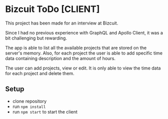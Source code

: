 # Bizcuit ToDo [CLIENT]

This project has been made for an interview at Bizcuit.

Since I had no previous experience with GraphQL and Apollo Client, it was a bit challenging but rewarding.

The app is able to list all the available projects that are stored on the server's memory. Also, for each project the user is able to add specific time data containing description and the amount of hours.

The user can add projects, view or edit. It is only able to view the time data for each project and delete them.

## Setup

- clone repository
- run `npm install`
- run `npm start` to start the client

